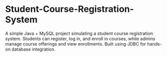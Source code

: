 # Student-Course-Registration-System
A simple Java + MySQL project simulating a student course registration system. Students can register, log in, and enroll in courses, while admins manage course offerings and view enrollments. Built using JDBC for hands-on database integration.

